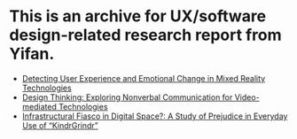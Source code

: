 # This is an archive for UX/software design-related research report from Yifan.

* [Detecting User Experience and Emotional Change in Mixed Reality Technologies](https://github.com/Yifan-FENG/uxresearch-qmul-uva/blob/main/essay%20archive/AR:VR%20design.pdf)
* [Design Thinking: Exploring Nonverbal Communication for Video-mediated Technologies](https://github.com/Yifan-FENG/uxresearch-qmul-uva/blob/main/essay%20archive/DT%20Communication%20Technology.pdf)
* [Infrastructural Fiasco in Digital Space?: A Study of Prejudice in Everyday Use of “KindrGrindr”](https://github.com/Yifan-FENG/uxresearch-qmul-uva/blob/main/essay%20archive/Dating%20App%20UX.pdf)
